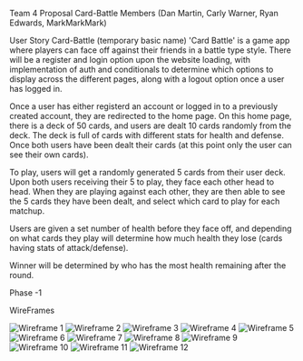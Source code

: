 Team 4 Proposal Card-Battle Members (Dan Martin, Carly Warner, Ryan Edwards, MarkMarkMark)

User Story Card-Battle (temporary basic name) 'Card Battle' is a game app where players can face off against their friends in a battle type style. There will be a register and login option upon the website loading, with implementation of auth and conditionals to determine which options to display across the different pages, along with a logout option once a user has logged in.

Once a user has either registerd an account or logged in to a previously created account, they are redirected to the home page. On this home page, there is a deck of 50 cards, and users are dealt 10 cards randomly from the deck. The deck is full of cards with different stats for health and defense. Once both users have been dealt their cards (at this point only the user can see their own cards).

To play, users will get a randomly generated 5 cards from their user deck. Upon both users receiving their 5 to play, they face each other head to head. When they are playing against each other, they are then able to see the 5 cards they have been dealt, and select which card to play for each matchup.

Users are given a set number of health before they face off, and depending on what cards they play will determine how much health they lose (cards having stats of attack/defense).

Winner will be determined by who has the most health remaining after the round.

Phase -1

WireFrames

![Wireframe 1](/assets/1.jpg)
![Wireframe 2](/assets/2.jpg)
![Wireframe 3](/assets/3.jpg)
![Wireframe 4](/assets/4.jpg)
![Wireframe 5](/assets/5.jpg)
![Wireframe 6](/assets/6.jpg)
![Wireframe 7](/assets/7.jpg)
![Wireframe 8](/assets/8.jpg)
![Wireframe 9](/assets/9.jpg)
![Wireframe 10](/assets/10.jpg)
![Wireframe 11](/assets/11.jpg)
![Wireframe 12](/assets/12.jpg)